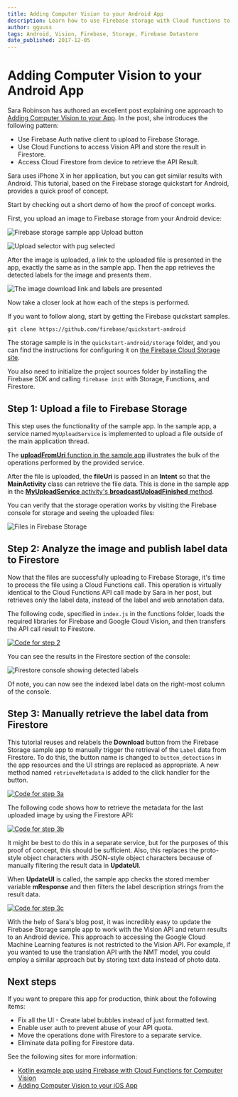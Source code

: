 ```yaml
---
title: Adding Computer Vision to your Android App
description: Learn how to use Firebase storage with Cloud functions to access the Vision API from Android apps.
author: gguuss
tags: Android, Vision, Firebase, Storage, Firebase Datastore
date_published: 2017-12-05
---
```

# Adding Computer Vision to your Android App

Sara Robinson has authored an excellent post explaining one approach
to [Adding Computer Vision to your App](https://medium.com/@srobtweets/adding-computer-vision-to-your-ios-app-66d6f540cdd2).
In the post, she introduces the following pattern:

* Use Firebase Auth native client to upload to Firebase Storage.
* Use Cloud Functions to access Vision API and store the result in Firestore.
* Access Cloud Firestore from device to retrieve the API Result.

Sara uses iPhone X in her application, but you can get similar results with Android. 
This tutorial, based on the Firebase storage quickstart for
Android, provides a quick proof of concept.

Start by checking out a short demo of how the proof of concept works.

First, you upload an image to Firebase storage from your Android device:

![Firebase storage sample app Upload button](https://storage.googleapis.com/gcp-community/tutorials/android-firebase-vision/firebase-storage-updload.png)

![Upload selector with pug selected](https://storage.googleapis.com/gcp-community/tutorials/android-firebase-vision/firebase-image-picker.png)

After the image is uploaded, a link to the uploaded file is presented in the
app, exactly the same as in the sample app. Then the app retrieves the
detected labels for the image and presents them.

![The image download link and labels are presented](https://storage.googleapis.com/gcp-community/tutorials/android-firebase-vision/firebase-image-detections.png)

Now take a closer look at how each of the steps is performed.

If you want to follow along, start by getting the Firebase quickstart samples.

    git clone https://github.com/firebase/quickstart-android

The storage sample is in the `quickstart-android/storage` folder, and you can find
the instructions for configuring it on [the Firebase Cloud Storage site](https://firebase.google.com/docs/storage/android/start).

You also need to initialize the project sources folder by installing the
Firebase SDK and calling `firebase init` with Storage, Functions, and
Firestore.

## Step 1: Upload a file to Firebase Storage

This step uses the functionality of the sample app. In the sample
app, a service named `MyUploadService` is implemented to upload a file outside of the
main application thread. 

The [**uploadFromUri** function in the sample app](https://github.com/firebase/quickstart-android/blob/master/storage/app/src/main/java/com/google/firebase/quickstart/firebasestorage/MainActivity.java#L174)
illustrates the bulk of the operations performed by the provided service.

After the file is uploaded, the __fileUri__ is passed in an **Intent** so that
the **MainActivity** class can retrieve the file data. This is done in the sample
app in the [**MyUploadService** activity's **broadcastUploadFinished** method](https://github.com/firebase/quickstart-android/blob/master/storage/app/src/main/java/com/google/firebase/quickstart/firebasestorage/MyUploadService.java#L127).

You can verify that the storage operation
works by visiting the Firebase console for storage and seeing the uploaded
files:

![Files in Firebase Storage](https://storage.googleapis.com/gcp-community/tutorials/android-firebase-vision/firebase-storage-console.png)


## Step 2: Analyze the image and publish label data to Firestore
Now that the files are successfully uploading to Firebase Storage, it's time
to process the file using a Cloud Functions call. This operation is virtually
identical to the Cloud Functions API call made by Sara in her post, but retrieves
only the label data, instead of the label and web annotation data.

The following code, specified in `index.js` in the functions folder, loads the
required libraries for Firebase and Google Cloud Vision, and then transfers the
API call result to Firestore.

[![Code for step 2](https://storage.googleapis.com/gcp-community/tutorials/android-firebase-vision/code2.png)](https://github.com/GoogleCloudPlatform/community/tree/master/tutorials/android-firebase-vision/code-step-2.txt)

You can see the
results in the Firestore section of the console:

![Firestore console showing detected labels](https://storage.googleapis.com/gcp-community/tutorials/android-firebase-vision/firebase-firestore-console.png)

Of note, you can now see the indexed label data on the right-most column of the
console.


## Step 3: Manually retrieve the label data from Firestore
This tutorial reuses and relabels the **Download** button from the Firebase Storage sample
app to manually trigger the retrieval of the `Label` data from Firestore. To do
this, the button name is changed to `button_detections` in the app resources
and the UI strings are replaced as appropriate. A new method named
`retrieveMetadata` is added to the click handler for the button.

[![Code for step 3a](https://storage.googleapis.com/gcp-community/tutorials/android-firebase-vision/code3a.png)](https://github.com/GoogleCloudPlatform/community/tree/master/tutorials/android-firebase-vision/code-step-3a.txt)

The following code shows how to retrieve the metadata for the last uploaded image by using the Firestore API:

[![Code for step 3b](https://storage.googleapis.com/gcp-community/tutorials/android-firebase-vision/code3b.png)](https://github.com/GoogleCloudPlatform/community/tree/master/tutorials/android-firebase-vision/code-step-3b.txt)

It might be best to do this in a separate service, but for the
purposes of this proof of concept, this should be sufficient. Also, this replaces
the proto-style object characters with JSON-style object characters because of
manually filtering the result data in **UpdateUI**.

When **UpdateUI** is called, the sample app checks the stored member variable
__mResponse__ and then filters the label description strings from the result
data.

[![Code for step 3c](https://storage.googleapis.com/gcp-community/tutorials/android-firebase-vision/code3c.png)](https://github.com/GoogleCloudPlatform/community/tree/master/tutorials/android-firebase-vision/code-step-3c.txt)

With the help of Sara's blog post, it was incredibly easy to update the
Firebase Storage sample app to work with the Vision API and return results to
an Android device. This approach to accessing the
Google Cloud Machine Learning features is not restricted to the Vision
API. For example, if you wanted to use the translation API with the NMT model,
you could employ a similar approach but by storing text data instead of photo
data.

## Next steps
If you want to prepare this app for production, think about the following items:

* Fix all the UI - Create label bubbles instead of just formatted text.
* Enable user auth to prevent abuse of your API quota.
* Move the operations done with Firestore to a separate service.
* Eliminate data polling for Firestore data.

See the following sites for more information:

* [Kotlin example app using Firebase with Cloud Functions for Computer Vision](https://github.com/joaobiriba/ARCalories)
* [Adding Computer Vision to your iOS App](https://medium.com/@srobtweets/adding-computer-vision-to-your-ios-app-66d6f540cdd2)

